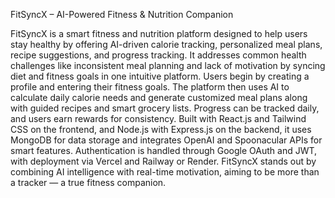 FitSyncX – AI-Powered Fitness & Nutrition Companion

FitSyncX is a smart fitness and nutrition platform designed to help users stay healthy by offering AI-driven calorie tracking, personalized meal plans, recipe suggestions, and progress tracking. It addresses common health challenges like inconsistent meal planning and lack of motivation by syncing diet and fitness goals in one intuitive platform. Users begin by creating a profile and entering their fitness goals. The platform then uses AI to calculate daily calorie needs and generate customized meal plans along with guided recipes and smart grocery lists. Progress can be tracked daily, and users earn rewards for consistency. Built with React.js and Tailwind CSS on the frontend, and Node.js with Express.js on the backend, it uses MongoDB for data storage and integrates OpenAI and Spoonacular APIs for smart features. Authentication is handled through Google OAuth and JWT, with deployment via Vercel and Railway or Render. FitSyncX stands out by combining AI intelligence with real-time motivation, aiming to be more than a tracker — a true fitness companion.

